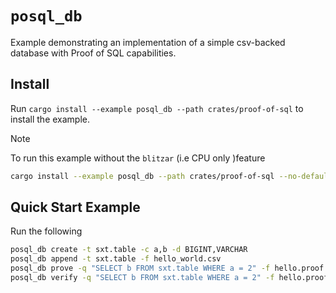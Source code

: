 # `posql_db`

Example demonstrating an implementation of a simple csv-backed database with Proof of SQL capabilities.

## Install
Run `cargo install --example posql_db --path crates/proof-of-sql` to install the example.

> [!NOTE]
> To run this example without the `blitzar` (i.e CPU only )feature 
> ```bash
> cargo install --example posql_db --path crates/proof-of-sql --no-default-features --features="cpu-perf"
> ```

## Quick Start Example
Run the following
```bash
posql_db create -t sxt.table -c a,b -d BIGINT,VARCHAR
posql_db append -t sxt.table -f hello_world.csv
posql_db prove -q "SELECT b FROM sxt.table WHERE a = 2" -f hello.proof
posql_db verify -q "SELECT b FROM sxt.table WHERE a = 2" -f hello.proof
```